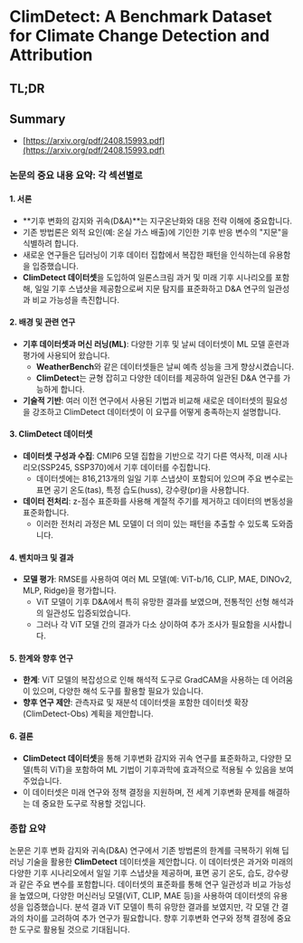 # ClimDetect: A Benchmark Dataset for Climate Change Detection and Attribution
## TL;DR
## Summary
- [https://arxiv.org/pdf/2408.15993.pdf](https://arxiv.org/pdf/2408.15993.pdf)

### 논문의 중요 내용 요약: 각 섹션별로

#### 1. 서론
- **기후 변화의 감지와 귀속(D&A)**는 지구온난화와 대응 전략 이해에 중요합니다.
- 기존 방법론은 외적 요인(예: 온실 가스 배출)에 기인한 기후 반응 변수의 "지문"을 식별하려 합니다.
- 새로운 연구들은 딥러닝이 기후 데이터 집합에서 복잡한 패턴을 인식하는데 유용함을 입증했습니다.
- **ClimDetect 데이터셋**을 도입하여 일론스크림 과거 및 미래 기후 시나리오를 포함해, 일일 기후 스냅샷을 제공함으로써 지문 탐지를 표준화하고 D&A 연구의 일관성과 비교 가능성을 촉진합니다.

#### 2. 배경 및 관련 연구
- **기후 데이터셋과 머신 러닝(ML)**: 다양한 기후 및 날씨 데이터셋이 ML 모델 훈련과 평가에 사용되어 왔습니다.
  - **WeatherBench**와 같은 데이터셋들은 날씨 예측 성능을 크게 향상시켰습니다.
  - **ClimDetect**는 균형 잡히고 다양한 데이터를 제공하여 일관된 D&A 연구를 가능하게 합니다.
- **기술적 기반**: 여러 이전 연구에서 사용된 기법과 비교해 새로운 데이터셋의 필요성을 강조하고 ClimDetect 데이터셋이 이 요구를 어떻게 충족하는지 설명합니다.

#### 3. ClimDetect 데이터셋
- **데이터셋 구성과 수집**: CMIP6 모델 집합을 기반으로 각기 다른 역사적, 미래 시나리오(SSP245, SSP370)에서 기후 데이터를 수집합니다.
  - 데이터셋에는 816,213개의 일일 기후 스냅샷이 포함되어 있으며 주요 변수로는 표면 공기 온도(tas), 특정 습도(huss), 강수량(pr)을 사용합니다.
- **데이터 전처리**: z-점수 표준화를 사용해 계절적 주기를 제거하고 데이터의 변동성을 표준화합니다.
  - 이러한 전처리 과정은 ML 모델이 더 의미 있는 패턴을 추출할 수 있도록 도와줍니다.

#### 4. 벤치마크 및 결과
- **모델 평가**: RMSE를 사용하여 여러 ML 모델(예: ViT-b/16, CLIP, MAE, DINOv2, MLP, Ridge)을 평가합니다.
  - ViT 모델이 기후 D&A에서 특히 유망한 결과를 보였으며, 전통적인 선형 해석과의 일관성도 입증되었습니다.
  - 그러나 각 ViT 모델 간의 결과가 다소 상이하여 추가 조사가 필요함을 시사합니다.

#### 5. 한계와 향후 연구
- **한계**: ViT 모델의 복잡성으로 인해 해석적 도구로 GradCAM을 사용하는 데 어려움이 있으며, 다양한 해석 도구를 활용할 필요가 있습니다.
- **향후 연구 제안**: 관측자료 및 재분석 데이터셋을 포함한 데이터셋 확장(ClimDetect-Obs) 계획을 제안합니다.

#### 6. 결론
- **ClimDetect 데이터셋**을 통해 기후변화 감지와 귀속 연구를 표준화하고, 다양한 모델(특히 ViT)을 포함하여 ML 기법이 기후과학에 효과적으로 적용될 수 있음을 보여주었습니다.
- 이 데이터셋은 미래 연구와 정책 결정을 지원하며, 전 세계 기후변화 문제를 해결하는 데 중요한 도구로 작용할 것입니다.

### 종합 요약

논문은 기후 변화 감지와 귀속(D&A) 연구에서 기존 방법론의 한계를 극복하기 위해 딥러닝 기술을 활용한 **ClimDetect** 데이터셋을 제안합니다. 이 데이터셋은 과거와 미래의 다양한 기후 시나리오에서 일일 기후 스냅샷을 제공하며, 표면 공기 온도, 습도, 강수량과 같은 주요 변수를 포함합니다. 데이터셋의 표준화를 통해 연구 일관성과 비교 가능성을 높였으며, 다양한 머신러닝 모델(ViT, CLIP, MAE 등)을 사용하여 데이터셋의 유용성을 입증했습니다. 분석 결과 ViT 모델이 특히 유망한 결과를 보였지만, 각 모델 간 결과의 차이를 고려하여 추가 연구가 필요합니다. 향후 기후변화 연구와 정책 결정에 중요한 도구로 활용될 것으로 기대됩니다.